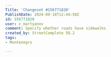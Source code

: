 ```yaml
---
Title: 'Changeset #156771820'
PublishDate: 2024-09-18T12:44:50Z
id: 156771820
user: v_martyanov
comment: Specify whether roads have sidewalks
created_by: StreetComplete 58.2
tags:
- Montenegro

---
```


